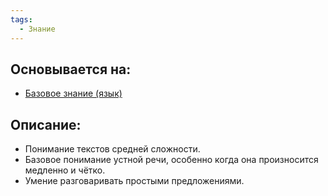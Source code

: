```yaml
---
tags:
  - Знание
---
```

## Основывается на:
- [Базовое знание (язык)](Базовое%20знание%20(язык).md)
## Описание:
- Понимание текстов средней сложности.
- Базовое понимание устной речи, особенно когда она произносится медленно и чётко.
- Умение разговаривать простыми предложениями.


